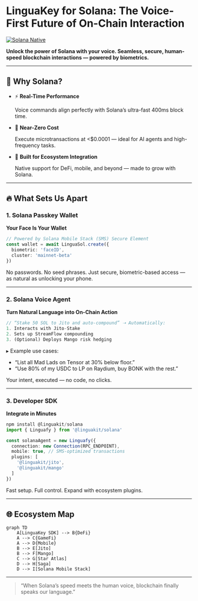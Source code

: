 # LinguaKey for Solana: The Voice-First Future of On-Chain Interaction

[![Solana Native](https://img.shields.io/badge/Built_for-Solana-14f195?logo=solana&logoColor=fff)](https://solana.com)



**Unlock the power of Solana with your voice. Seamless, secure, human-speed blockchain interactions — powered by biometrics.**



------



## **🚀 Why Solana?**





- ⚡ **Real-Time Performance**

  Voice commands align perfectly with Solana’s ultra-fast 400ms block time.

- 💸 **Near-Zero Cost**

  Execute microtransactions at <$0.0001 — ideal for AI agents and high-frequency tasks.

- 🧩 **Built for Ecosystem Integration**

  Native support for DeFi, mobile, and beyond — made to grow with Solana.





------





## **🔥 What Sets Us Apart**







### **1. Solana Passkey Wallet**





**Your Face Is Your Wallet**

```typescript
// Powered by Solana Mobile Stack (SMS) Secure Element
const wallet = await LinguaSol.create({
  biometric: 'faceID',
  cluster: 'mainnet-beta'
})
```

No passwords. No seed phrases. Just secure, biometric-based access — as natural as unlocking your phone.



------





### **2. Solana Voice Agent**





**Turn Natural Language into On-Chain Action**

```rust
// “Stake 50 SOL to Jito and auto-compound” ➝ Automatically:
1. Interacts with Jito-Stake
2. Sets up StreamFlow compounding
3. (Optional) Deploys Mango risk hedging
```

▸ Example use cases:



- “List all Mad Lads on Tensor at 30% below floor.”
- “Use 80% of my USDC to LP on Raydium, buy BONK with the rest.”





Your intent, executed — no code, no clicks.



------





### **3. Developer SDK**





**Integrate in Minutes**

```typescript
npm install @linguakit/solana
import { Linguafy } from '@linguakit/solana'

const solanaAgent = new Linguafy({
  connection: new Connection(RPC_ENDPOINT),
  mobile: true, // SMS-optimized transactions
  plugins: [
    '@linguakit/jito',
    '@linguakit/mango'
  ]
})
```

Fast setup. Full control. Expand with ecosystem plugins.



------





## **🌐 Ecosystem Map**



```mermaid
graph TD
    A[LinguaKey SDK] --> B{DeFi}
    A --> C{GameFi}
    A --> D{Mobile}
    B --> E[Jito]
    B --> F[Mango]
    C --> G[Star Atlas]
    D --> H[Saga]
    D --> I[Solana Mobile Stack]
```

------



> “When Solana’s speed meets the human voice, blockchain finally speaks our language.”
